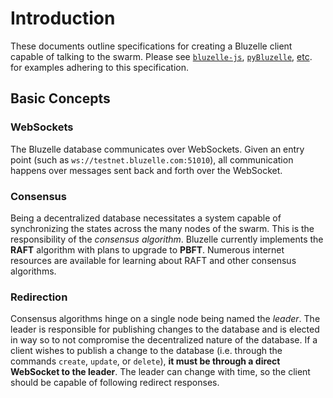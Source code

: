 # Introduction

These documents outline specifications for creating a Bluzelle client capable of talking to the swarm. Please see [`bluzelle-js`](https://github.com/bluzelle/bluzelle-js), [`pyBluzelle`](https://github.com/bluzelle/pyBluzelle), [etc](https://github.com/bluzelle). for examples adhering to this specification.

## Basic Concepts

### WebSockets

The Bluzelle database communicates over WebSockets. Given an entry point \(such as `ws://testnet.bluzelle.com:51010`\), all communication happens over messages sent back and forth over the WebSocket.

### Consensus

Being a decentralized database necessitates a system capable of synchronizing the states across the many nodes of the swarm. This is the responsibility of the _consensus algorithm_. Bluzelle currently implements the **RAFT** algorithm with plans to upgrade to **PBFT**. Numerous internet resources are available for learning about RAFT and other consensus algorithms.

### Redirection

Consensus algorithms hinge on a single node being named the _leader_. The leader is responsible for publishing changes to the database and is elected in way so to not compromise the decentralized nature of the database. If a client wishes to publish a change to the database \(i.e. through the commands `create`, `update`, or `delete`\), **it must be through a direct WebSocket to the leader**. The leader can change with time, so the client should be capable of following redirect responses.

